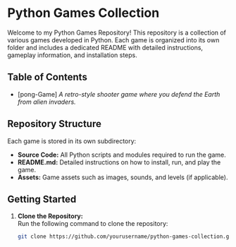 # Python Games Collection

Welcome to my Python Games Repository! This repository is a collection of various games developed in Python. Each game is organized into its own folder and includes a dedicated README with detailed instructions, gameplay information, and installation steps.

## Table of Contents

- [pong-Game] 
  *A retro-style shooter game where you defend the Earth from alien invaders.*

## Repository Structure

Each game is stored in its own subdirectory:
- **Source Code:** All Python scripts and modules required to run the game.
- **README.md:** Detailed instructions on how to install, run, and play the game.
- **Assets:** Game assets such as images, sounds, and levels (if applicable).

## Getting Started

1. **Clone the Repository:**  
   Run the following command to clone the repository:
   ```bash
   git clone https://github.com/yourusername/python-games-collection.git
